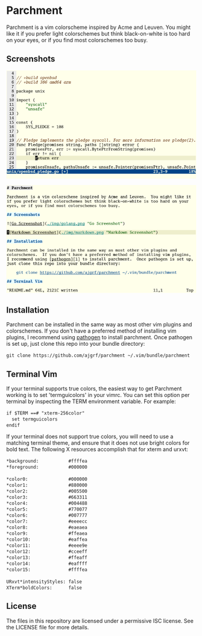 # Parchment

Parchment is a vim colorscheme inspired by Acme and Leuven.  You might like it
if you prefer light colorschemes but think black-on-white is too hard on your
eyes, or if you find most colorschemes too busy.

## Screenshots

![Go Screenshot](./img/golang.png "Go Screenshot")

![Markdown Screenshot](./img/markdown.png "Markdown Screenshot")

## Installation

Parchment can be installed in the same way as most other vim plugins and
colorschemes.  If you don't have a preferred method of installing vim plugins,
I recommend using [pathogen][1] to install parchment.  Once pathogen is set up,
just clone this repo into your bundle directory:

    git clone https://github.com/ajgrf/parchment ~/.vim/bundle/parchment

## Terminal Vim

If your terminal supports true colors, the easiest way to get Parchment working
is to set 'termguicolors' in your vimrc.  You can set this option per terminal
by inspecting the TERM environment variable.  For example:

    if $TERM ==# "xterm-256color"
      set termguicolors
    endif

If your terminal does not support true colors, you will need to use a matching
terminal theme, and ensure that it does not use bright colors for bold text.
The following X resources accomplish that for xterm and urxvt:

    *background:           #ffffea
    *foreground:           #000000

    *color0:               #000000
    *color1:               #880000
    *color2:               #005500
    *color3:               #663311
    *color4:               #004488
    *color5:               #770077
    *color6:               #007777
    *color7:               #eeeecc
    *color8:               #eaeaea
    *color9:               #ffeaea
    *color10:              #eaffea
    *color11:              #eeee9e
    *color12:              #cceeff
    *color13:              #ffeaff
    *color14:              #eaffff
    *color15:              #ffffea

    URxvt*intensityStyles: false
    XTerm*boldColors:      false

[1]: https://github.com/tpope/vim-pathogen

## License

The files in this repository are licensed under a permissive ISC license.  See
the LICENSE file for more details.
